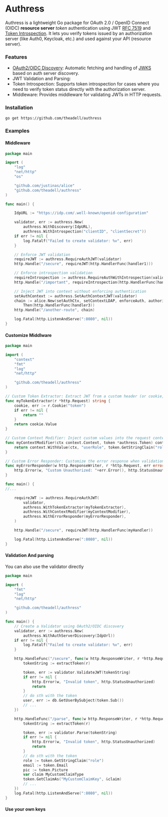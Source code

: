 # Authress

Authress is a lightweight Go package for OAuth 2.0 / OpenID Connect (OIDC) **resource server** *token* authentication using JWT [RFC 7519](https://datatracker.ietf.org/doc/html/rfc7519) and [Token Introspection](https://datatracker.ietf.org/doc/html/rfc7662). It lets you verify tokens issued by an authorization server (like Auth0, Keycloak, etc.) and used against your API (resource server). 

### Features
- [OAuth2/OIDC Discovery](https://datatracker.ietf.org/doc/html/rfc8414): Automatic fetching and handling of [JWKS](https://auth0.com/docs/secure/tokens/json-web-tokens/json-web-key-sets) based on auth server discovery. 
- JWT Validation and Parsing: 
- Token Introspection: Supports token introspection for cases where you need to verify token status directly with the authorization server.
- Middleware: Provides middleware for validating JWTs in HTTP requests.


### Installation
```sh
go get https://github.com/theadell/authress
```

### Examples

#### Middleware 

```go 
package main

import (
	"log"
	"net/http"
	"os"

	"github.com/justinas/alice"        
	"github.com/theadell/authress"
)

func main() {

	IdpURL := "https://idp.com/.well-known/openid-configuration"

	validator, err := authress.New(
		authress.WithDiscovery(IdpURL),
		authress.WithIntrospection("clientID", "clientSecret"))
	if err != nil {
		log.Fatalf("Failed to create validator: %v", err)
	}

	// Enforce JWT validation 
	requireJWT := authress.RequireAuthJWT(validator)
	http.Handle("/secure", requireJWT(http.HandlerFunc(handler1)))

	// Enforce introspection validation
	requireIntrospection := authress.RequireAuthWithIntrospection(validator)
	http.Handle("/important", requireIntrospection(http.HandlerFunc(handler2)))

	// Inject JWT into context without enforcing authentication
	setAuthContext := authress.SetAuthContextJWT(validator)
	chain := alice.New(setAuthCtx, setContextLDAP, enforceAuth, authorize).
		Then(http.HandlerFunc(handler3))
	http.Handle("/another-route", chain)

	log.Fatal(http.ListenAndServe(":8080", nil))
}
```
#### Customize Middlware 

```go
package main

import (
	"context"
	"fmt"
	"log"
	"net/http"

	"github.com/theadell/authress"
)

// Custom Token Extractor: Extract JWT from a custom header (or cookie, etc.)
func myTokenExtractor(r *http.Request) string {
	cookie, err := r.Cookie("token")
	if err != nil {
		return "" 
	}
	return cookie.Value
}

// Custom Context Modifier: Inject custom values into the request context 
func myContextModifier(ctx context.Context, token *authress.Token) context.Context {
	return context.WithValue(ctx, "userRole", token.GetStringClain("role"))
}

// Custom Error Responder: Customize the error response when validation fails
func myErrorResponder(w http.ResponseWriter, r *http.Request, err error) {
	http.Error(w, "Custom Unauthorized: "+err.Error(), http.StatusUnauthorized)
}

func main() {
//...

	requireJWT := authress.RequireAuthJWT(
		validator,
		authress.WithTokenExtractor(myTokenExtractor),       
		authress.WithContextModifier(myContextModifier),     
		authress.WithErrorResponder(myErrorResponder),       
	)

	http.Handle("/secure", requireJWT(http.HandlerFunc(myHandler))

	log.Fatal(http.ListenAndServe(":8080", nil))
}

```
#### Validation And parsing 
You can also use the validator directly 

```go
package main

import (
	"fmt"
	"log"
	"net/http"

	"github.com/theadell/authress"
)

func main() {
	// Create a Validator using OAuth2/OIDC discovery
	validator, err := authress.New(
		authress.WithAuthServerDiscovery(IdpUrl))
	if err != nil {
		log.Fatalf("Failed to create validator: %v", err)
	}

	http.HandleFunc("/secure", func(w http.ResponseWriter, r *http.Request) {
		tokenString := extractToken(r)

		token, err := validator.ValidateJWT(tokenString)
		if err != nil {
			http.Error(w, "Invalid token", http.StatusUnauthorized)
			return
		}
        // do sth with the token 
        user, err := db.GetUserBySubject(token.Sub())
		// ... 
	})

    http.HandleFunc("/parse", func(w http.ResponseWriter, r *http.Request) {
		tokenString := extractToken(r)

		token, err := validator.Parse(tokenString)
		if err != nil {
			http.Error(w, "Invalid token", http.StatusUnauthorized)
			return
		}
        // do sth with the token 
        role := token.GetStringClaim("role")
        email := token.Email
		pic := token.Picture
		var claim MyCustomClaimType
		token.GetClaimAs("MyCustomClaimKey", &claim)
		// ... 
	})
	log.Fatal(http.ListenAndServe(":8080", nil))
}

```

#### Use your own keys
